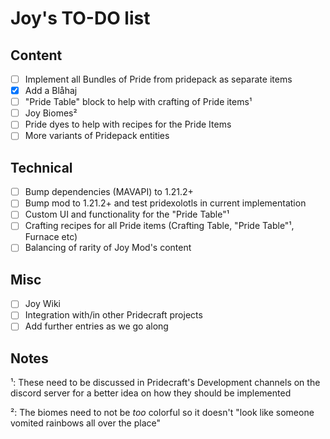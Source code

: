 # Joy's TO-DO list

## Content

- [ ] Implement all Bundles of Pride from pridepack as separate items
- [X] Add a Blåhaj
- [ ] "Pride Table" block to help with crafting of Pride items¹
- [ ] Joy Biomes²
- [ ] Pride dyes to help with recipes for the Pride Items
- [ ] More variants of Pridepack entities

## Technical

- [ ] Bump dependencies (MAVAPI) to 1.21.2+
- [ ] Bump mod to 1.21.2+ and test pridexolotls in current implementation
- [ ] Custom UI and functionality for the "Pride Table"¹
- [ ] Crafting recipes for all Pride items (Crafting Table, "Pride Table"¹, Furnace etc)
- [ ] Balancing of rarity of Joy Mod's content

## Misc

- [ ] Joy Wiki
- [ ] Integration with/in other Pridecraft projects
- [ ] Add further entries as we go along

## Notes

¹: These need to be discussed in Pridecraft's Development channels on the discord server for a better idea on how they should be implemented

²: The biomes need to not be *too* colorful so it doesn't "look like someone vomited rainbows all over the place"

<!-- - [X] We should make a more organized file, including our "creative direction" plans in the list -->